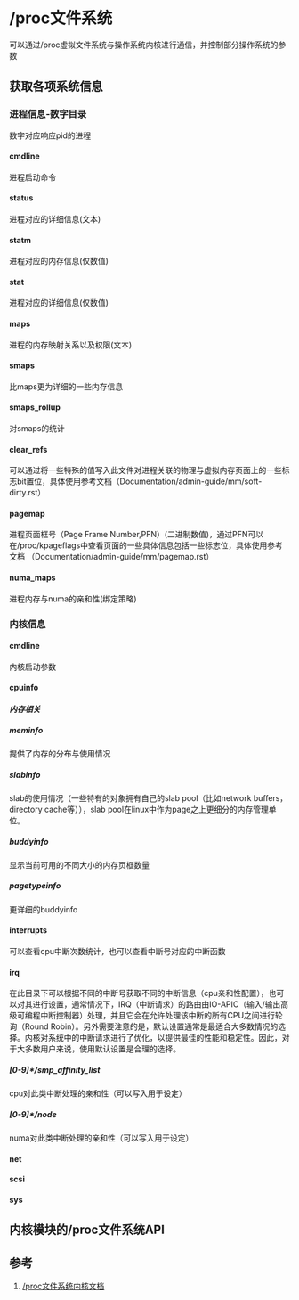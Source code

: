 # /proc文件系统
可以通过/proc虚拟文件系统与操作系统内核进行通信，并控制部分操作系统的参数
## 获取各项系统信息
### 进程信息-数字目录
数字对应响应pid的进程
#### cmdline
进程启动命令
#### status
进程对应的详细信息(文本)
#### statm
进程对应的内存信息(仅数值)
#### stat
进程对应的详细信息(仅数值)
#### maps
进程的内存映射关系以及权限(文本)
#### smaps
比maps更为详细的一些内存信息
#### smaps_rollup
对smaps的统计
#### clear_refs
可以通过将一些特殊的值写入此文件对进程关联的物理与虚拟内存页面上的一些标志bit置位，具体使用参考文档（Documentation/admin-guide/mm/soft-dirty.rst）
#### pagemap
进程页面框号（Page Frame Number,PFN）(二进制数值)，通过PFN可以在/proc/kpageflags中查看页面的一些具体信息包括一些标志位，具体使用参考文档 （Documentation/admin-guide/mm/pagemap.rst）
#### numa_maps
进程内存与numa的亲和性(绑定策略)

### 内核信息
#### cmdline
内核启动参数
#### cpuinfo
#### *内存相关*
##### meminfo
提供了内存的分布与使用情况
##### slabinfo
slab的使用情况（一些特有的对象拥有自己的slab pool（比如network buffers，directory cache等）），slab pool在linux中作为page之上更细分的内存管理单位。
##### buddyinfo
显示当前可用的不同大小的内存页框数量
##### pagetypeinfo
更详细的buddyinfo
#### interrupts
可以查看cpu中断次数统计，也可以查看中断号对应的中断函数
#### irq
在此目录下可以根据不同的中断号获取不同的中断信息（cpu亲和性配置），也可以对其进行设置，通常情况下，IRQ（中断请求）的路由由IO-APIC（输入/输出高级可编程中断控制器）处理，并且它会在允许处理该中断的所有CPU之间进行轮询（Round Robin）。另外需要注意的是，默认设置通常是最适合大多数情况的选择。内核对系统中的中断请求进行了优化，以提供最佳的性能和稳定性。因此，对于大多数用户来说，使用默认设置是合理的选择。
##### [0-9]*/smp_affinity_list
cpu对此类中断处理的亲和性（可以写入用于设定）
##### [0-9]*/node
numa对此类中断处理的亲和性（可以写入用于设定）
#### net
#### scsi
#### sys

## 内核模块的/proc文件系统API

## 参考
1. [/proc文件系统内核文档](https://www.kernel.org/doc/Documentation/filesystems/proc.txt)